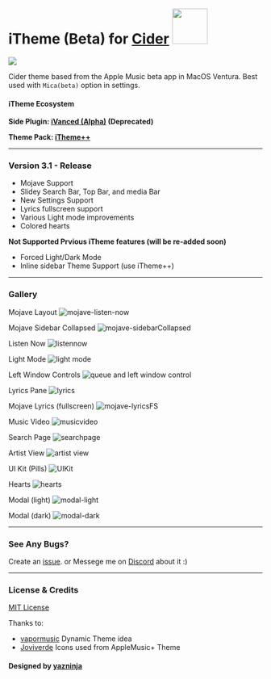 # iTheme (Beta) for [Cider](https://cider.sh/) <img src="https://img.shields.io/github/stars/ciderapp/iTheme?style=social" width="70"></img>

<img src="https://img.shields.io/github/package-json/v/yazninja/discord-fg-bot?style=for-the-badge">

Cider theme based from the Apple Music beta app in MacOS Ventura.
Best used with `Mica(beta)` option in settings.

#### iTheme Ecosystem

**Side Plugin: [iVanced (Alpha)](https://github.com/yazninja/ivanced) (Deprecated)**

**Theme Pack: [iTheme++](https://github.com/yazninja/itheme-plus-plus)**

---

### Version 3.1 - Release

+ Mojave Support
+ Slidey Search Bar, Top Bar, and media Bar
+ New Settings Support
+ Lyrics fullscreen support
+ Various Light mode improvements
+ Colored hearts

**Not Supported Prvious iTheme features (will be re-added soon)**
- Forced Light/Dark Mode
- Inline sidebar Theme Support (use iTheme++)

---
### Gallery
Mojave Layout
![mojave-listen-now](https://user-images.githubusercontent.com/71800112/177012916-f6792195-7856-42e4-a17e-f521b921f9f1.png)

Mojave Sidebar Collapsed
![mojave-sidebarCollapsed](https://user-images.githubusercontent.com/71800112/177012938-33564a6e-3047-41f3-8564-1de07d313a12.png)

Listen Now
![listennow](https://user-images.githubusercontent.com/71800112/173398442-468b1b27-e844-43bb-a14c-ec859f673582.png)

Light Mode
![light mode](https://user-images.githubusercontent.com/71800112/173398639-4479a7a9-094d-401b-a693-58cc7593c499.png)

Left Window Controls
![queue and left window control](https://user-images.githubusercontent.com/71800112/173398756-378b3c7f-d12a-4bf1-8e1f-9beecb03853c.png)

Lyrics Pane
![lyrics](https://user-images.githubusercontent.com/71800112/173398852-33c4ca7a-e248-463a-8e77-09380d4f34bd.png)

Mojave Lyrics (fullscreen)
![mojave-lyricsFS](https://user-images.githubusercontent.com/71800112/177013015-c107a530-213b-44fd-a442-aca507f696be.png)

Music Video
![musicvideo](https://user-images.githubusercontent.com/71800112/173399150-6efaef54-f9fe-404b-b697-da9eae91db37.png)

Search Page
![searchpage](https://user-images.githubusercontent.com/71800112/173399235-dc1fb787-64c9-4790-9703-f010b1c6f04d.png)

Artist View
![artist view](https://user-images.githubusercontent.com/71800112/173399286-82e0b989-aaa2-46e5-8e8b-abcdec94edd0.png)

UI Kit (Pills)
![UIKit](https://user-images.githubusercontent.com/71800112/173399341-86e18029-d83d-4ecc-91ce-974f0c96387f.png)

Hearts
![hearts](https://user-images.githubusercontent.com/71800112/173399364-97dbf4a6-2d56-4d1c-b4ff-6cbb07659ca2.png)

Modal (light)
![modal-light](https://user-images.githubusercontent.com/71800112/173400060-338870e7-91d8-488a-800b-b8312de5dc07.png)

Modal (dark)
![modal-dark](https://user-images.githubusercontent.com/71800112/173400067-a045067d-98db-4b1a-8526-d6f06b07c11b.png)

---


### See Any Bugs?
Create an [issue](https://github.com/yazninja/apple-cider-lite/issues).
or
Messege me on [Discord](http://discord.com/users/325495275454070786) about it :)

---

### License & Credits
[MIT License](https://github.com/yazninja/apple-cider-lite/blob/main/LICENSE)


Thanks to:
- [vapormusic](https://github.com/vapormusic) Dynamic Theme idea
- [Joviverde](https://github.com/Joviverde) Icons used from AppleMusic+ Theme

#### Designed by [yazninja](https://github.com/yazninja)
